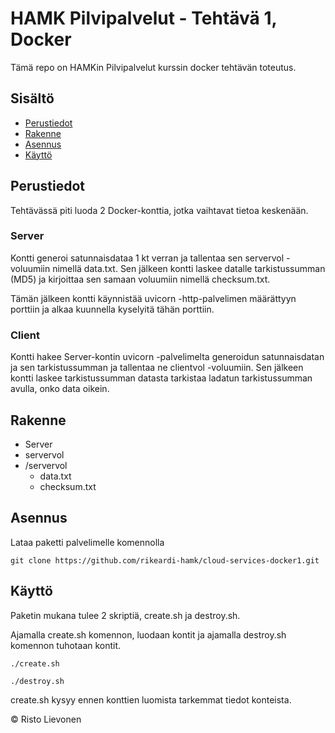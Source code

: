 # HAMK Pilvipalvelut - Tehtävä 1, Docker

Tämä repo on HAMKin Pilvipalvelut kurssin docker tehtävän toteutus.

## Sisältö

- [Perustiedot](#perustiedot)
- [Rakenne](#rakenne)
- [Asennus](#asennus)
- [Käyttö](#käyttö)

## Perustiedot

Tehtävässä piti luoda 2 Docker-konttia, jotka vaihtavat tietoa keskenään.

### Server
Kontti generoi satunnaisdataa 1 kt verran ja tallentaa sen servervol -voluumiin nimellä data.txt. Sen jälkeen kontti laskee datalle tarkistussumman (MD5) ja kirjoittaa sen samaan voluumiin nimellä checksum.txt.

Tämän jälkeen kontti käynnistää uvicorn -http-palvelimen määrättyyn porttiin ja alkaa kuunnella kyselyitä tähän porttiin.

### Client
Kontti hakee Server-kontin uvicorn -palvelimelta generoidun satunnaisdatan ja sen tarkistussumman ja tallentaa ne clientvol -voluumiin. Sen jälkeen kontti laskee tarkistussumman datasta tarkistaa ladatun tarkistussumman avulla, onko data oikein.

## Rakenne

* Server
 * servervol
  * /servervol
    * data.txt
    * checksum.txt

## Asennus

Lataa paketti palvelimelle komennolla
```
git clone https://github.com/rikeardi-hamk/cloud-services-docker1.git
```

## Käyttö

Paketin mukana tulee 2 skriptiä, create.sh ja destroy.sh.

Ajamalla create.sh komennon, luodaan kontit ja ajamalla destroy.sh komennon tuhotaan kontit.
```
./create.sh
```
```
./destroy.sh
```
create.sh kysyy ennen konttien luomista tarkemmat tiedot konteista.


&copy; Risto Lievonen